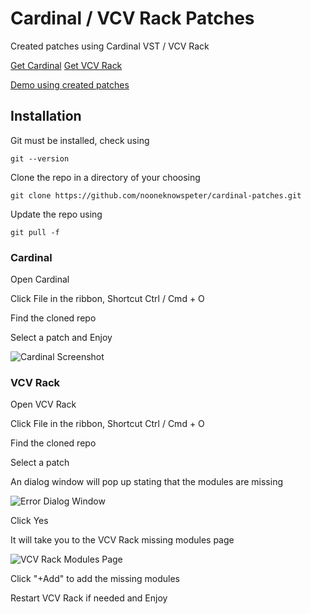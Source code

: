 # Cardinal / VCV Rack Patches

Created patches using Cardinal VST / VCV Rack

[Get Cardinal](https://github.com/DISTRHO/Cardinal)
[Get VCV Rack](https://vcvrack.com/)

[Demo using created patches](https://soundcloud.com/nooneknowspeter/epilogue)

## Installation

Git must be installed, check using
```
git --version
```

Clone the repo in a directory of your choosing
```
git clone https://github.com/nooneknowspeter/cardinal-patches.git
```

Update the repo using
```
git pull -f
```

### Cardinal

Open Cardinal

Click File in the ribbon, Shortcut Ctrl / Cmd + O

Find the cloned repo

Select a patch and Enjoy

![Cardinal Screenshot](https://i.imgur.com/X7p3Huw.png)

### VCV Rack

Open VCV Rack

Click File in the ribbon, Shortcut Ctrl / Cmd + O

Find the cloned repo

Select a patch

An dialog window will pop up stating that the modules are missing

![Error Dialog Window](https://i.imgur.com/RbDiB0i.png)

Click Yes

It will take you to the VCV Rack missing modules page

![VCV Rack Modules Page](https://i.imgur.com/2QsYPHE.png)

Click "+Add" to add the missing modules

Restart VCV Rack if needed and Enjoy
